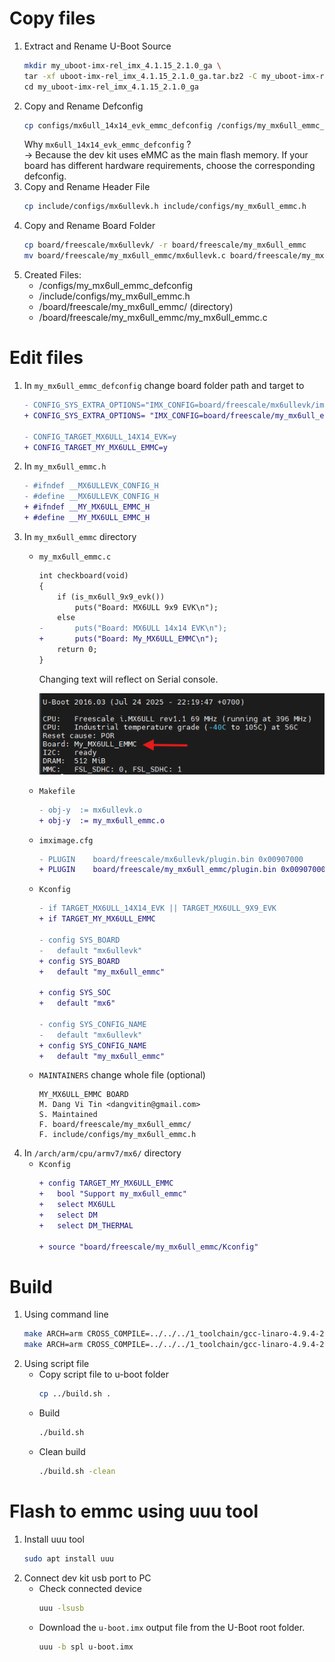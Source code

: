 # Copy files
1. Extract and Rename U-Boot Source
    ```bash
    mkdir my_uboot-imx-rel_imx_4.1.15_2.1.0_ga \
    tar -xf uboot-imx-rel_imx_4.1.15_2.1.0_ga.tar.bz2 -C my_uboot-imx-rel_imx_4.1.15_2.1.0_ga \
    cd my_uboot-imx-rel_imx_4.1.15_2.1.0_ga
    ```
2. Copy and Rename Defconfig
    ```bash
    cp configs/mx6ull_14x14_evk_emmc_defconfig /configs/my_mx6ull_emmc_defconfig
    ```
    Why `mx6ull_14x14_evk_emmc_defconfig` ?  
    -> Because the dev kit uses eMMC as the main flash memory. If your board has different hardware requirements, choose the corresponding defconfig.
3. Copy and Rename Header File
    ```bash
    cp include/configs/mx6ullevk.h include/configs/my_mx6ull_emmc.h
    ```
4. Copy and Rename Board Folder
    ```bash
    cp board/freescale/mx6ullevk/ -r board/freescale/my_mx6ull_emmc
    mv board/freescale/my_mx6ull_emmc/mx6ullevk.c board/freescale/my_mx6ull_emmc/my_mx6ull_emmc.c
    ```
5. Created Files:
    - /configs/my_mx6ull_emmc_defconfig
    - /include/configs/my_mx6ull_emmc.h
    - /board/freescale/my_mx6ull_emmc/ (directory)
    - /board/freescale/my_mx6ull_emmc/my_mx6ull_emmc.c

# Edit files
1. In `my_mx6ull_emmc_defconfig` change board folder path and target to
    ```diff
    - CONFIG_SYS_EXTRA_OPTIONS="IMX_CONFIG=board/freescale/mx6ullevk/imximage.cfg,MX6ULL_EVK_EMMC_REWORK"
    + CONFIG_SYS_EXTRA_OPTIONS= "IMX_CONFIG=board/freescale/my_mx6ull_emmc/imximage.cfg,MX6ULL_EVK_EMMC_REWORK"
    
    - CONFIG_TARGET_MX6ULL_14X14_EVK=y
    + CONFIG_TARGET_MY_MX6ULL_EMMC=y
    ```
2. In `my_mx6ull_emmc.h`
    ```diff
    - #ifndef __MX6ULLEVK_CONFIG_H
    - #define __MX6ULLEVK_CONFIG_H
    + #ifndef __MY_MX6ULL_EMMC_H
    + #define __MY_MX6ULL_EMMC_H
    ```
3. In `my_mx6ull_emmc` directory
    - `my_mx6ull_emmc.c`
        ```diff
        int checkboard(void)
        {
            if (is_mx6ull_9x9_evk())
                puts("Board: MX6ULL 9x9 EVK\n");
            else
        -       puts("Board: MX6ULL 14x14 EVK\n");
        +       puts("Board: My_MX6ULL_EMMC\n");
            return 0;
        }
        ```
        Changing text will reflect on Serial console.
        <p>
        <img src="./Board_name.png"/>
        </p>

    - `Makefile`
        ```diff
        - obj-y  := mx6ullevk.o
        + obj-y  := my_mx6ull_emmc.o
        ```
    - `imximage.cfg`
        ```diff
        - PLUGIN	board/freescale/mx6ullevk/plugin.bin 0x00907000
        + PLUGIN	board/freescale/my_mx6ull_emmc/plugin.bin 0x00907000
        ```
    - `Kconfig`
        ```diff
        - if TARGET_MX6ULL_14X14_EVK || TARGET_MX6ULL_9X9_EVK
        + if TARGET_MY_MX6ULL_EMMC

        - config SYS_BOARD
	    -   default "mx6ullevk"
        + config SYS_BOARD
        +   default "my_mx6ull_emmc"

        + config SYS_SOC
        +   default "mx6"

        - config SYS_CONFIG_NAME
	    -   default "mx6ullevk"
        + config SYS_CONFIG_NAME
        +   default "my_mx6ull_emmc"
        ```
    - `MAINTAINERS` change whole file (optional)
        ```make
        MY_MX6ULL_EMMC BOARD
        M. Dang Vi Tin <dangvitin@gmail.com>
        S. Maintained
        F. board/freescale/my_mx6ull_emmc/
        F. include/configs/my_mx6ull_emmc.h
        ```
4. In `/arch/arm/cpu/armv7/mx6/` directory
    - `Kconfig`
        ```diff
        + config TARGET_MY_MX6ULL_EMMC
        +   bool "Support my_mx6ull_emmc"
        +   select MX6ULL
        +   select DM
        +   select DM_THERMAL

        + source "board/freescale/my_mx6ull_emmc/Kconfig"
        ```

# Build
1. Using command line
    ```bash
    make ARCH=arm CROSS_COMPILE=../../../1_toolchain/gcc-linaro-4.9.4-2017.01-x86_64_arm-linux-gnueabihf/bin/arm-linux-gnueabihf- my_mx6ull_emmc_defconfig
    make ARCH=arm CROSS_COMPILE=../../../1_toolchain/gcc-linaro-4.9.4-2017.01-x86_64_arm-linux-gnueabihf/bin/arm-linux-gnueabihf- -j12
    ```
2. Using script file
    - Copy script file to u-boot folder
        ```bash
        cp ../build.sh .
        ```
    - Build
        ```bash
        ./build.sh
        ```
    - Clean build
        ```bash
        ./build.sh -clean
        ```
# Flash to emmc using uuu tool
1. Install uuu tool
    ```bash
    sudo apt install uuu
    ```
2. Connect dev kit usb port to PC
    - Check connected device
        ```bash
        uuu -lsusb
        ```
    - Download the `u-boot.imx` output file from the U-Boot root folder.
        ```bash
        uuu -b spl u-boot.imx
        ```
